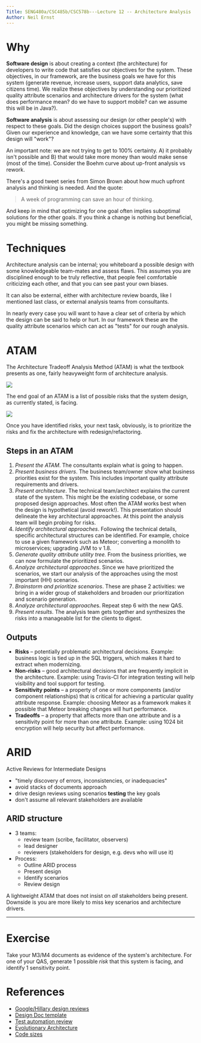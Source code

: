 ```yaml
---
Title: SENG480a/CSC485b/CSC578b---Lecture 12 -- Architecture Analysis
Author: Neil Ernst
---
```


# Why

**Software design** is about creating a context (the architecture) for developers to write code that satisfies our objectives for the system. These objectives, in our framework, are the business goals we have for this system (generate revenue, increase users, support data analytics, save citizens time). We realize these objectives by understanding our prioritized quality attribute scenarios and architecture drivers for the system (what does performance mean? do we have to support mobile? can we assume this will be in Java?). 

**Software analysis** is about assessing our design (or other people's) with respect to these goals. Did the design choices support the business goals? Given our experience and knowledge, can we have some certainty that this design will "work"?

An important note: we are not trying to get to 100% certainty. A) it probably isn't possible and B) that would take more money than would make sense (most of the time). Consider the Boehm curve about up-front analysis vs rework.

There's a good tweet series from Simon Brown about how much upfront analysis and thinking is needed. And the quote:
> A week of programming can save an hour of thinking.

And keep in mind that optimizing for one goal often implies suboptimal solutions for the other goals. If you think a change is nothing but beneficial, you might be missing something.

# Techniques
Architecture analysis can be internal; you whiteboard a possible design with some knowledgeable team-mates and assess flaws. This assumes you are disciplined enough to be truly reflective, that people feel comfortable criticizing each other, and that you can see past your own biases.

It can also be external, either with architecture review boards, like I mentioned last class, or external analysis teams from consultants. 

In nearly every case you will want to have a clear set of criteria by which the design can be said to help or hurt. In our framework these are the quality attribute scenarios which can act as "tests" for our rough analysis.

# ATAM
The Architecture Tradeoff Analysis Method (ATAM) is what the textbook presents as one, fairly heavyweight form of architecture analysis. 

![](img/analysis-steps.png)

The end goal of an ATAM is a list of possible risks that the system design, as currently stated, is facing. 

![](img/atam-workflow.png)

Once you have identified risks, your next task, obviously, is to prioritize the risks and fix the architecture with redesign/refactoring.

## Steps in an ATAM
1.  *Present the ATAM*. The consultants explain what is going to happen.
2.  *Present business drivers*. The business team/owner show what business priorities exist for the system. This includes important quality attribute requirements and drivers.
3.  *Present architecture*. The technical team/architect explains the current state of the system. This might be the existing codebase, or some proposed design approaches. Most often the ATAM works best when the design is hypothetical (avoid rework!). This presentation should delineate the key architectural approaches. At this point the analysis team will begin probing for risks. 
4.  *Identify architectural approaches*. Following the technical details, specific architectural structures can be identified. For example, choice to use a given framework such as Meteor; converting a monolith to microservices; upgrading JVM to v 1.8.
5.  *Generate quality attribute utility tree.* From the business priorities, we can now formulate the prioritized scenarios. 
6.  *Analyze architectural approaches*. Since we have prioritized the scenarios, we start our analysis of the approaches using the most important (HH) scenarios. 
7.  *Brainstorm and prioritize scenarios*. These are phase 2 activities: we bring in a wider group of stakeholders and broaden our prioritization and scenario generation.
8.  *Analyze architectural approache*s. Repeat step 6 with the new QAS.
9.  *Present results*. The analysis team gets together and synthesizes the risks into a manageable list for the clients to digest.

## Outputs

- **Risks** – potentially problematic architectural decisions. Example: business logic is tied up in the SQL triggers, which makes it hard to extract when modernizing.
- **Non-risks** – good architectural decisions that are frequently implicit in the architecture. Example: using Travis-CI for integration testing will help visibility and tool support for testing.
- **Sensitivity points** – a property of one or more components (and/or component relationships) that is critical for achieving a particular quality attribute response. Example: choosing Meteor as a framework makes it possible that Meteor breaking changes will hurt performance.
- **Tradeoffs** – a property that affects more than one attribute and is a sensitivity point for more than one attribute. Example: using 1024 bit encryption will help security but affect performance.

# ARID
Active Reviews for Intermediate Designs

* "timely discovery of errors, inconsistencies, or inadequacies"
* avoid stacks of documents approach 
* drive design reviews using scenarios **testing** the key goals
* don't assume all relevant stakeholders are available

## ARID structure
* 3 teams: 
	* review team (scribe, facilitator, observers)
	* lead designer
	* reviewers (stakeholders for design, e.g. devs who will use it)
* Process:
	* Outline ARID process 
	* Present design
	* Identify scenarios
	* Review design

A lightweight ATAM that does not insist on *all* stakeholders being present. Downside is you are more likely to miss key scenarios and architecture drivers.

---
# Exercise

Take your M3/M4 documents as evidence of the system's architecture. For one of your QAS, generate 1 possible *risk* that this system is facing, and identify 1 sensitivity point.


# References
- [Google/Hillary design reviews](https://medium.com/git-out-the-vote/strengthening-products-and-teams-with-technical-design-reviews-ae6a1bec5216)
- [Design Doc template](https://docs.google.com/document/d/1uMHzRsEDZb_p9xfFGerCVhr-0mAi-d-OFY4jJi0dYk4/edit)
- [Test automation review](https://msdn.microsoft.com/en-us/library/ff521647.aspx)
- [Evolutionary Architecture](https://www.oreilly.com/ideas/neal-ford-on-evolutionary-architecture)
- [Code sizes](https://informationisbeautiful.net/visualizations/million-lines-of-code/)
